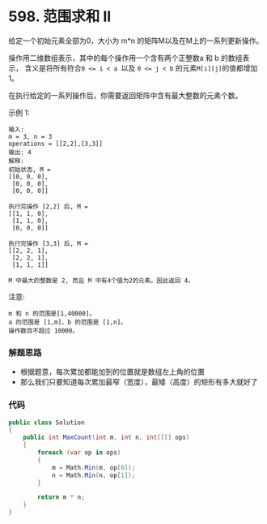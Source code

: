 # 598. 范围求和 II
给定一个初始元素全部为0，大小为 m*n 的矩阵M以及在M上的一系列更新操作。

操作用二维数组表示，其中的每个操作用一个含有两个正整数a 和 b 的数组表示，
含义是将所有符合``0 <= i < a ``以及 ``0 <= j < b`` 的元素``M[i][j]``的值都增加 1。

在执行给定的一系列操作后，你需要返回矩阵中含有最大整数的元素个数。

示例 1:
```
输入: 
m = 3, n = 3
operations = [[2,2],[3,3]]
输出: 4
解释: 
初始状态, M = 
[[0, 0, 0],
 [0, 0, 0],
 [0, 0, 0]]

执行完操作 [2,2] 后, M = 
[[1, 1, 0],
 [1, 1, 0],
 [0, 0, 0]]

执行完操作 [3,3] 后, M = 
[[2, 2, 1],
 [2, 2, 1],
 [1, 1, 1]]

M 中最大的整数是 2, 而且 M 中有4个值为2的元素。因此返回 4。
```
注意:
```
m 和 n 的范围是[1,40000]。
a 的范围是 [1,m]，b 的范围是 [1,n]。
操作数目不超过 10000。
```

### 解题思路
+ 根据题意，每次累加都能加到的位置就是数组左上角的位置
+ 那么我们只要知道每次累加最窄（宽度），最矮（高度）的矩形有多大就好了


### 代码

```csharp
public class Solution
{
    public int MaxCount(int m, int n, int[][] ops)
    {
        foreach (var op in ops)
        {
            m = Math.Min(m, op[0]);
            n = Math.Min(n, op[1]);
        }

        return m * n;
    }
}

```
